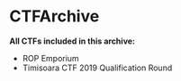 # CTFArchive 

**All CTFs included in this archive:**

* ROP Emporium
* Timisoara CTF 2019 Qualification Round
